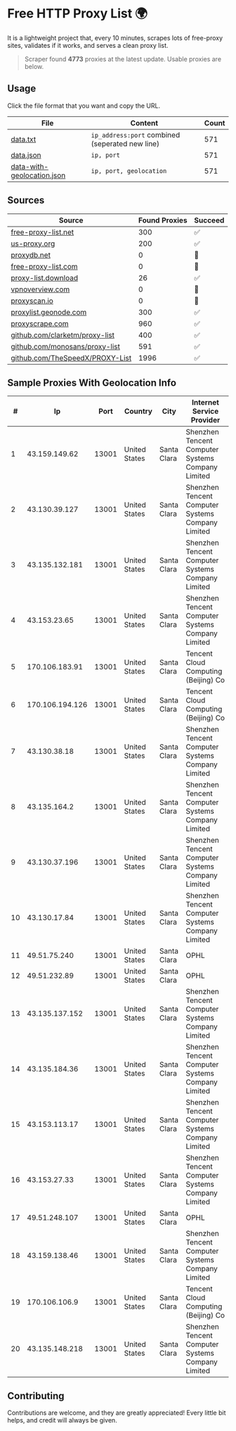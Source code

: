 
# Free HTTP Proxy List 🌍

It is a lightweight project that, every 10 minutes, scrapes lots of free-proxy sites, validates if it works, and serves a clean proxy list.


> Scraper found **4773** proxies at the latest update. Usable proxies are below.

## Usage

Click the file format that you want and copy the URL.


|File|Content|Count|
|----|-------|-----|
|[data.txt](https://raw.githubusercontent.com/themiralay/Proxy-List-World/master/data.txt)|`ip_address:port` combined (seperated new line)|571|
|[data.json](https://raw.githubusercontent.com/themiralay/Proxy-List-World/master/data.json)|`ip, port`|571|
|[data-with-geolocation.json](https://raw.githubusercontent.com/themiralay/Proxy-List-World/master/data-with-geolocation.json)|`ip, port, geolocation`|571|

## Sources

|Source|Found Proxies|Succeed|
|------|-------------|-------|
|[free-proxy-list.net](https://free-proxy-list.net)|300|✅|
|[us-proxy.org](https://www.us-proxy.org)|200|✅|
|[proxydb.net](http://proxydb.net)|0|🚫|
|[free-proxy-list.com](https://free-proxy-list.com/?page=&port=&type%5B%5D=http&type%5B%5D=https&up_time=0&search=Search)|0|🚫|
|[proxy-list.download](https://www.proxy-list.download/HTTP)|26|✅|
|[vpnoverview.com](https://vpnoverview.com/privacy/anonymous-browsing/free-proxy-servers)|0|🚫|
|[proxyscan.io](https://www.proxyscan.io)|0|🚫|
|[proxylist.geonode.com](https://proxylist.geonode.com/api/proxy-list?limit=300&page=1&sort_by=lastChecked&sort_type=desc&protocols=http,https)|300|✅|
|[proxyscrape.com](https://api.proxyscrape.com/v2/?request=displayproxies&protocol=http&timeout=10000&country=all&ssl=all&anonymity=all)|960|✅|
|[github.com/clarketm/proxy-list](https://raw.githubusercontent.com/clarketm/proxy-list/master/proxy-list-raw.txt)|400|✅|
|[github.com/monosans/proxy-list](https://raw.githubusercontent.com/monosans/proxy-list/main/proxies/http.txt)|591|✅|
|[github.com/TheSpeedX/PROXY-List](https://raw.githubusercontent.com/TheSpeedX/PROXY-List/master/http.txt)|1996|✅|


## Sample Proxies With Geolocation Info

|#|Ip|Port|Country|City|Internet Service Provider|
|-|--|----|-------|----|-------------------------|
|1|43.159.149.62|13001|United States|Santa Clara|Shenzhen Tencent Computer Systems Company Limited|
|2|43.130.39.127|13001|United States|Santa Clara|Shenzhen Tencent Computer Systems Company Limited|
|3|43.135.132.181|13001|United States|Santa Clara|Shenzhen Tencent Computer Systems Company Limited|
|4|43.153.23.65|13001|United States|Santa Clara|Shenzhen Tencent Computer Systems Company Limited|
|5|170.106.183.91|13001|United States|Santa Clara|Tencent Cloud Computing (Beijing) Co|
|6|170.106.194.126|13001|United States|Santa Clara|Tencent Cloud Computing (Beijing) Co|
|7|43.130.38.18|13001|United States|Santa Clara|Shenzhen Tencent Computer Systems Company Limited|
|8|43.135.164.2|13001|United States|Santa Clara|Shenzhen Tencent Computer Systems Company Limited|
|9|43.130.37.196|13001|United States|Santa Clara|Shenzhen Tencent Computer Systems Company Limited|
|10|43.130.17.84|13001|United States|Santa Clara|Shenzhen Tencent Computer Systems Company Limited|
|11|49.51.75.240|13001|United States|Santa Clara|OPHL|
|12|49.51.232.89|13001|United States|Santa Clara|OPHL|
|13|43.135.137.152|13001|United States|Santa Clara|Shenzhen Tencent Computer Systems Company Limited|
|14|43.135.184.36|13001|United States|Santa Clara|Shenzhen Tencent Computer Systems Company Limited|
|15|43.153.113.17|13001|United States|Santa Clara|Shenzhen Tencent Computer Systems Company Limited|
|16|43.153.27.33|13001|United States|Santa Clara|Shenzhen Tencent Computer Systems Company Limited|
|17|49.51.248.107|13001|United States|Santa Clara|OPHL|
|18|43.159.138.46|13001|United States|Santa Clara|Shenzhen Tencent Computer Systems Company Limited|
|19|170.106.106.9|13001|United States|Santa Clara|Tencent Cloud Computing (Beijing) Co|
|20|43.135.148.218|13001|United States|Santa Clara|Shenzhen Tencent Computer Systems Company Limited|



## Contributing

Contributions are welcome, and they are greatly appreciated! Every
little bit helps, and credit will always be given.

